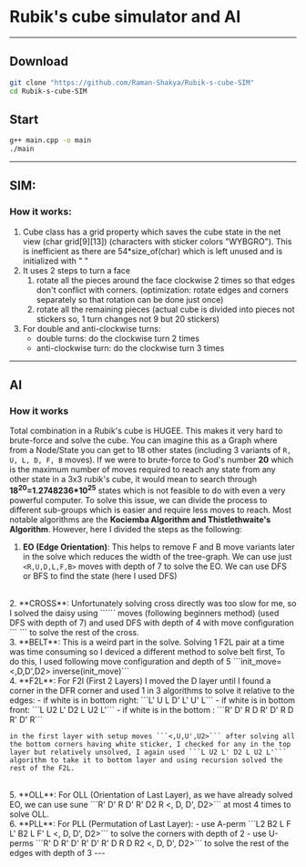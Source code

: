 # Rubik's cube simulator and AI
---

## Download
```bash
git clone "https://github.com/Raman-Shakya/Rubik-s-cube-SIM"
cd Rubik-s-cube-SIM
```

## Start
```bash
g++ main.cpp -o main
./main
```
---

## SIM:
### How it works:
1. Cube class has a grid property which saves the cube state in the net view (char grid[9][13]) (characters with sticker colors "WYBGRO"). This is inefficient as there are 54*size_of(char) which is left unused and is initialized with " "
2. It uses 2 steps to turn a face
    1. rotate all the pieces around the face clockwise 2 times so that edges don't conflict with corners. (optimization: rotate edges and corners separately so that rotation can be done just once)
    1. rotate all the remaining pieces (actual cube is divided into pieces not stickers so, 1 turn changes not 9 but 20 stickers)
3. For double and anti-clockwise turns:
    - double turns: do the clockwise turn 2 times
    - anti-clockwise turn: do the clockwise turn 3 times
---


## AI
### How it works
Total combination in a Rubik's cube is HUGEE. This makes it very hard to brute-force and solve the cube. You can imagine this as a Graph where from a Node/State you can get to 18 other states (including 3 variants of ```R, U, L, D, F, B``` moves). If we were to brute-force to God's number **20** which is the maximum number of moves required to reach any state from any other state in a 3x3 rubik's cube, it would mean to search through **18<sup>20</sup>=1.2748236*10<sup>25</sup>** states which is not feasible to do with even a very powerful computer.
To solve this issue, we can divide the process to different sub-groups which is easier and require less moves to reach. Most notable algorithms are the **Kociemba Algorithm and Thistlethwaite's Algorithm**. However, here I divided the steps as the following:

1. **EO (Edge Orientation)**: This helps to remove F and B move variants later in the solve which reduces the width of the tree-graph. We can use just ```<R,U,D,L,F,B>``` moves with depth of 7 to solve the EO. We can use DFS or BFS to find the state (here I used DFS)
<br>
2. **CROSS**: Unfortunately solving cross directly was too slow for me, so I solved the daisy using ```<R,L,U,D,R',L',U',D',R2,L2>``` moves (following beginners method) (used DFS with depth of 7) and used DFS with depth of 4 with move configuration ```<R2> <D> <U, U', U2>``` to solve the rest of the cross.
<br>
3. **BELT**: This is a weird part in the solve. Solving 1 F2L pair at a time was time consuming so I deviced a different method to solve belt first, To do this, I used following move configuration and depth of 5 ```init_move=<R, R', L, L'> <,D,D',D2> inverse(init_move)```
<br>
4. **F2L**: For F2l (First 2 Layers) I moved the D layer until I found a corner in the DFR corner and used 1 in 3 algorithms to solve it relative to the edges:
    - if white is in bottom right: ```L' U L D' L' U' L```
    - if white is in bottom front: ```L U2 L' D2 L U2 L'```
    - if white is in the bottom :  ```R' D' R D R' D' R D R' D' R```

    in the first layer with setup moves ```<,U,U',U2>``` after solving all the bottom corners having white sticker, I checked for any in the top layer but relatively unsolved, I again used ```L U2 L' D2 L U2 L'``` algorithm to take it to bottom layer and using recursion solved the rest of the F2L.
<br>
5. **OLL**: For OLL (Orientation of Last Layer), as we have already solved EO, we can use sune ```R' D' R D' R' D2 R <, D, D', D2>``` at most 4 times to solve OLL.
<br>
6. **PLL**: For PLL (Permutation of Last Layer):
    - use A-perm ```L2 B2 L F L' B2 L F' L <, D, D', D2>``` to solve the corners with depth of 2
    -  use U-perms ```R' D R' D' R' D' R' D R D R2 <, D, D', D2>``` to solve the rest of the edges with depth of 3
---